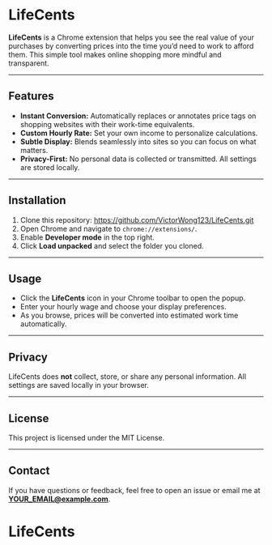 # LifeCents

**LifeCents** is a Chrome extension that helps you see the real value of your purchases by converting prices into the time you’d need to work to afford them. This simple tool makes online shopping more mindful and transparent.

---

## Features

- **Instant Conversion:** Automatically replaces or annotates price tags on shopping websites with their work-time equivalents.
- **Custom Hourly Rate:** Set your own income to personalize calculations.
- **Subtle Display:** Blends seamlessly into sites so you can focus on what matters.
- **Privacy-First:** No personal data is collected or transmitted. All settings are stored locally.

---

## Installation

1. Clone this repository: https://github.com/VictorWong123/LifeCents.git
2. Open Chrome and navigate to `chrome://extensions/`.
3. Enable **Developer mode** in the top right.
4. Click **Load unpacked** and select the folder you cloned.

---

## Usage

- Click the **LifeCents** icon in your Chrome toolbar to open the popup.
- Enter your hourly wage and choose your display preferences.
- As you browse, prices will be converted into estimated work time automatically.

---

## Privacy

LifeCents does **not** collect, store, or share any personal information. All settings are saved locally in your browser.

---

## License

This project is licensed under the MIT License.

---

## Contact

If you have questions or feedback, feel free to open an issue or email me at **YOUR_EMAIL@example.com**.

# LifeCents
